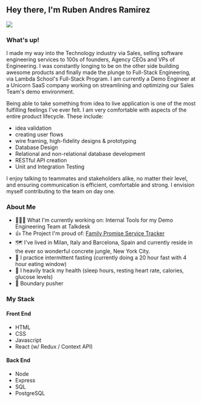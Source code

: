 ## Hey there, I'm Ruben Andres Ramirez



<img src="https://user-images.githubusercontent.com/51794934/113035456-1b805480-9148-11eb-93ad-b88075731675.jpg" >


### What's up!
I made my way into the Technology industry via Sales, selling software engineering services to 100s of founders, Agency CEOs and VPs of Engineering. I was constantly longing to be on the other side building awesome products and finally made the plunge to Full-Stack Engineering, via Lambda School's Full-Stack Program. I am currently a Demo Engineer at a Unicorn SaaS company working on streamlining and optimizing our Sales Team's demo environment. 

Being able to take something from idea to live application is one of the most fulfilling feelings I've ever felt. I am very comfortable with aspects of the entire product lifecycle. These include: 
- idea validation
- creating user flows 
- wire framing, high-fidelity designs & prototyping
- Database Design 
- Relational and non-relational database development
- RESTful API creation
- Unit and Integration Testing 

I enjoy talking to teammates and stakeholders alike, no matter their level, and ensuring communication is efficient, comfortable and strong. I envision myself contributing to the team on day one.  

### About Me
- 👨🏽‍💻 What I'm currently working on: Internal Tools for my Demo Engineering Team at Talkdesk
- 👍 The Project I'm proud of: [Family Promise Service Tracker](https://github.com/Lambda-School-Labs/family-promise-service-tracker-fe-a)
- 🗺 I've lived in Milan, Italy and Barcelona, Spain and currently reside in the ever so wonderful concrete jungle, New York City.
- 🥑 I practice intermittent fasting (currently doing a 20 hour fast with 4 hour eating window) 
- 🔢 I heavily track my health (sleep hours, resting heart rate, calories, glucose levels) 
- 🏁 Boundary pusher 

### My Stack
#### Front End
 - HTML
 - CSS
 - Javascript
 - React (w/ Redux / Context API)


 #### Back End
 - Node
 - Express
 - SQL
 - PostgreSQL
